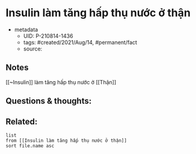 # Insulin làm tăng hấp thụ nước ở thận

- metadata
	- UID: P-210814-1436
	- tags: #created/2021/Aug/14, #permanent/fact 
	- source: 

## Notes
[[~Insulin]] làm tăng hấp thụ nước ở [[Thận]]

## Questions & thoughts:

## Related:
```dataview
list
from [[Insulin làm tăng hấp thụ nước ở thận]]
sort file.name asc
```
